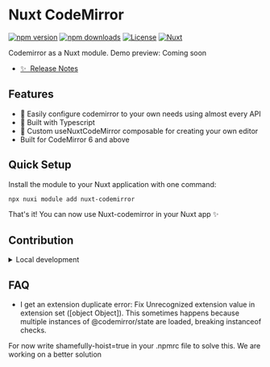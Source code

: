 

# Nuxt CodeMirror

[![npm version][npm-version-src]][npm-version-href]
[![npm downloads][npm-downloads-src]][npm-downloads-href]
[![License][license-src]][license-href]
[![Nuxt][nuxt-src]][nuxt-href]

Codemirror as a Nuxt module. Demo preview: Coming soon


- [✨ &nbsp;Release Notes](/CHANGELOG.md)
<!-- - [🏀 Online playground](https://stackblitz.com/github/your-org/my-module?file=playground%2Fapp.vue) -->
<!-- - [📖 &nbsp;Documentation](https://example.com) -->

## Features

<!-- Highlight some of the features your module provide here -->
- 🚀 Easily configure codemirror to your own needs using almost every API
- 🚠 Built with Typescript
- 🌲 Custom useNuxtCodeMirror composable for creating your own editor
- Built for CodeMirror 6 and above

## Quick Setup

Install the module to your Nuxt application with one command:

```bash
npx nuxi module add nuxt-codemirror
```

That's it! You can now use Nuxt-codemirror in your Nuxt app ✨

## Contribution

<details>
  <summary>Local development</summary>

  ```bash
  # Install dependencies
  pnpm i

  # Generate type stubs
  pnpm dev:prepare

  # Develop with the playground
  pnpm dev

  # Build the playground
  pnpm dev:build

  # Run ESLint
  pnpm lint

  # Run Vitest
  pnpm test
  pnpm test:watch

  # Release new version
  pnpm release
  ```

</details>


<!-- Badges -->
[npm-version-src]: https://img.shields.io/npm/v/nuxt-codemirror/latest.svg?style=flat&colorA=020420&colorB=00DC82
[npm-version-href]: https://npmjs.com/package/nuxt-codemirror

[npm-downloads-src]: https://img.shields.io/npm/dm/nuxt-codemirror.svg?style=flat&colorA=020420&colorB=00DC82
[npm-downloads-href]: https://npmjs.com/package/nuxt-codemirror

[license-src]: https://img.shields.io/npm/l/nuxt-codemirror.svg?style=flat&colorA=020420&colorB=00DC82
[license-href]: https://npmjs.com/package/nuxt-codemirror

[nuxt-src]: https://img.shields.io/badge/Nuxt-020420?logo=nuxt.js
[nuxt-href]: https://nuxt.com



## FAQ

- I get an extension duplicate error:  Fix Unrecognized extension value in extension set ([object Object]). This sometimes happens because multiple instances of @codemirror/state are loaded, breaking instanceof checks.

For now write shamefully-hoist=true in your .npmrc file to solve this. We are working on a better solution
